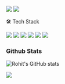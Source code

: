 [![](https://img.shields.io/badge/Gmail-rohitdhoni4@gmail.com-blue)](mailto:rohitdhoni4@gmail.com)
[![](https://img.shields.io/badge/Instagram-%40rohit25.1-red)](https://instagram.com/rohit25.1)


🛠  Tech Stack


![](https://img.shields.io/badge/Python-3776AB?style=for-the-badge&logo=python&logoColor=white)
![](https://img.shields.io/badge/HTML-239120?style=for-the-badge&logo=html5&logoColor=white)
![](https://img.shields.io/badge/CSS-239120?&style=for-the-badge&logo=css3&logoColor=white)
![](https://img.shields.io/badge/JavaScript-F7DF1E?style=for-the-badge&logo=javascript&logoColor=black)
![](https://img.shields.io/badge/C%2B%2B-00599C?style=for-the-badge&logo=c%2B%2B&logoColor=white)
![](https://img.shields.io/badge/Java-ED8B00?style=for-the-badge&logo=java&logoColor=white)
![]()


### Github Stats ###

![Rohit's GitHub stats](https://github-readme-stats.vercel.app/api?username=rohit25-1&&show_icons=true&title_color=ffffff&icon_color=9645F4&text_color=daf7dc&bg_color=000000)


![](https://github-readme-stats.vercel.app/api/top-langs/?username=rohit25-1&theme=dark)


